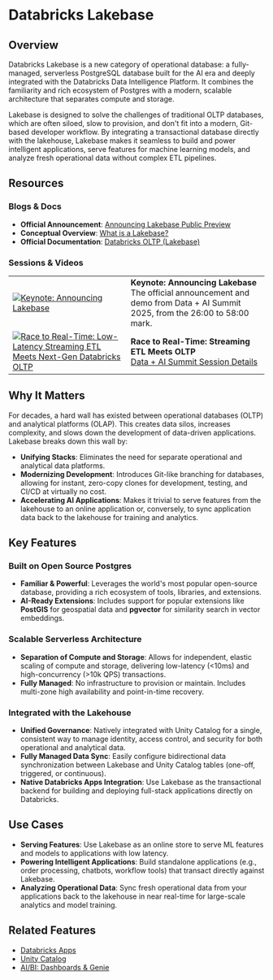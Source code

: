 # Databricks Lakebase

## Overview
Databricks Lakebase is a new category of operational database: a fully-managed, serverless PostgreSQL database built for the AI era and deeply integrated with the Databricks Data Intelligence Platform. It combines the familiarity and rich ecosystem of Postgres with a modern, scalable architecture that separates compute and storage.

Lakebase is designed to solve the challenges of traditional OLTP databases, which are often siloed, slow to provision, and don't fit into a modern, Git-based developer workflow. By integrating a transactional database directly with the lakehouse, Lakebase makes it seamless to build and power intelligent applications, serve features for machine learning models, and analyze fresh operational data without complex ETL pipelines.

## Resources
### Blogs & Docs
- **Official Announcement**: [Announcing Lakebase Public Preview](https://www.databricks.com/blog/announcing-lakebase-public-preview)
- **Conceptual Overview**: [What is a Lakebase?](https://www.databricks.com/blog/what-is-a-lakebase)
- **Official Documentation**: [Databricks OLTP (Lakebase)](https://docs.databricks.com/aws/en/oltp/)

### Sessions & Videos
| | |
|---|---|
| [![Keynote: Announcing Lakebase](https://img.youtube.com/vi/ul8cRLIP_Vk/0.jpg)](https://www.youtube.com/watch?v=ul8cRLIP_Vk&t=1560s) | **Keynote: Announcing Lakebase**<br/>The official announcement and demo from Data + AI Summit 2025, from the 26:00 to 58:00 mark. |
| [![Race to Real-Time: Low-Latency Streaming ETL Meets Next-Gen Databricks OLTP](https://img.youtube.com/vi/2ObpxTyXVe0/0.jpg)](https://www.youtube.com/watch?v=2ObpxTyXVe0) | **Race to Real-Time: Streaming ETL Meets OLTP**<br/>[Data + AI Summit Session Details](https://www.databricks.com/dataaisummit/session/race-real-time-low-latency-streaming-etl-meets-next-gen-databricks-oltp) |


## Why It Matters
For decades, a hard wall has existed between operational databases (OLTP) and analytical platforms (OLAP). This creates data silos, increases complexity, and slows down the development of data-driven applications. Lakebase breaks down this wall by:
- **Unifying Stacks**: Eliminates the need for separate operational and analytical data platforms.
- **Modernizing Development**: Introduces Git-like branching for databases, allowing for instant, zero-copy clones for development, testing, and CI/CD at virtually no cost.
- **Accelerating AI Applications**: Makes it trivial to serve features from the lakehouse to an online application or, conversely, to sync application data back to the lakehouse for training and analytics.

## Key Features
### Built on Open Source Postgres
- **Familiar & Powerful**: Leverages the world's most popular open-source database, providing a rich ecosystem of tools, libraries, and extensions.
- **AI-Ready Extensions**: Includes support for popular extensions like **PostGIS** for geospatial data and **pgvector** for similarity search in vector embeddings.

### Scalable Serverless Architecture
- **Separation of Compute and Storage**: Allows for independent, elastic scaling of compute and storage, delivering low-latency (<10ms) and high-concurrency (>10k QPS) transactions.
- **Fully Managed**: No infrastructure to provision or maintain. Includes multi-zone high availability and point-in-time recovery.

### Integrated with the Lakehouse
- **Unified Governance**: Natively integrated with Unity Catalog for a single, consistent way to manage identity, access control, and security for both operational and analytical data.
- **Fully Managed Data Sync**: Easily configure bidirectional data synchronization between Lakebase and Unity Catalog tables (one-off, triggered, or continuous).
- **Native Databricks Apps Integration**: Use Lakebase as the transactional backend for building and deploying full-stack applications directly on Databricks.

## Use Cases
- **Serving Features**: Use Lakebase as an online store to serve ML features and models to applications with low latency.
- **Powering Intelligent Applications**: Build standalone applications (e.g., order processing, chatbots, workflow tools) that transact directly against Lakebase.
- **Analyzing Operational Data**: Sync fresh operational data from your applications back to the lakehouse in near real-time for large-scale analytics and model training.

## Related Features
- [Databricks Apps](../../ai-bi/databricks-apps/)
- [Unity Catalog](../../unity-catalog/)
- [AI/BI: Dashboards & Genie](../../ai-bi/aibi/)
